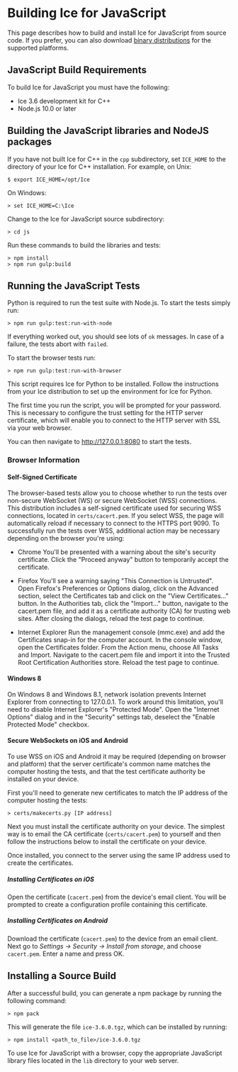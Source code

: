 # Building Ice for JavaScript

This page describes how to build and install Ice for JavaScript from source
code. If you prefer, you can also download [binary distributions][1] for the
supported platforms.

## JavaScript Build Requirements

To build Ice for JavaScript you must have the following:

- Ice 3.6 development kit for C++
- Node.js 10.0 or later

## Building the JavaScript libraries and NodeJS packages

If you have not built Ice for C++ in the `cpp` subdirectory, set `ICE_HOME` to
the directory of your Ice for C++ installation. For example, on Unix:

    $ export ICE_HOME=/opt/Ice

On Windows:

    > set ICE_HOME=C:\Ice

Change to the Ice for JavaScript source subdirectory:

    > cd js

Run these commands to build the libraries and tests:

    > npm install
    > npm run gulp:build

## Running the JavaScript Tests

Python is required to run the test suite with Node.js. To start the tests simply run:

    > npm run gulp:test:run-with-node

If everything worked out, you should see lots of `ok` messages. In case of a
failure, the tests abort with `failed`.

To start the browser tests run:

    > npm run gulp:test:run-with-browser

This script requires Ice for Python to be installed. Follow the instructions
from your Ice distribution to set up the environment for Ice for Python.

The first time you run the script, you will be prompted for your password.
This is necessary to configure the trust setting for the HTTP server
certificate, which will enable you to connect to the HTTP server with
SSL via your web browser.

You can then navigate to http://127.0.0.1:8080 to start the tests.

### Browser Information

#### Self-Signed Certificate

The browser-based tests allow you to choose whether to run the tests over
non-secure WebSocket (WS) or secure WebSocket (WSS) connections. This
distribution includes a self-signed certificate used for securing WSS
connections, located in `certs/cacert.pem`. If you select WSS, the page
will automatically reload if necessary to connect to the HTTPS port 9090.
To successfully run the tests over WSS, additional action may be necessary
depending on the browser you're using:

- Chrome
   You'll be presented with a warning about the site's security certificate.
   Click the "Proceed anyway" button to temporarily accept the certificate.

- Firefox
   You'll see a warning saying "This Connection is Untrusted". Open Firefox's
   Preferences or Options dialog, click on the Advanced section, select the
   Certificates tab and click on the "View Certificates..." button. In the
   Authorities tab, click the "Import..." button, navigate to the cacert.pem
   file, and add it as a certificate authority (CA) for trusting web sites.
   After closing the dialogs, reload the test page to continue.

- Internet Explorer
   Run the management console (mmc.exe) and add the Certificates snap-in for
   the computer account. In the console window, open the Certificates folder.
   From the Action menu, choose All Tasks and Import. Navigate to the
   cacert.pem file and import it into the Trusted Root Certification Authorities
   store. Reload the test page to continue.

#### Windows 8

On Windows 8 and Windows 8.1, network isolation prevents Internet Explorer from
connecting to 127.0.0.1. To work around this limitation, you'll need to disable
Internet Explorer's "Protected Mode". Open the "Internet Options" dialog and in
the "Security" settings tab, deselect the "Enable Protected Mode" checkbox.

#### Secure WebSockets on iOS and Android

To use WSS on iOS and Android it may be required (depending on browser and
platform) that the server certificate's common name matches the computer hosting
the tests, and that the test certificate authority be installed on your device.

First you'll need to generate new certificates to match the IP address of the
computer hosting the tests:

    > certs/makecerts.py [IP address]

Next you must install the certificate authority on your device. The simplest way
is to email the CA certificate (`certs/cacert.pem`) to yourself and then follow
the instructions below to install the certificate on your device.

Once installed, you connect to the server using the same IP address used to
create the certificates.

##### Installing Certificates on iOS

Open the certificate (`cacert.pem`) from the device's email client. You
will be prompted to create a configuration profile containing this certificate.

##### Installing Certificates on Android

Download the certificate (`cacert.pem`) to the device from an email client.
Next go to _Settings -> Security -> Install from storage_, and choose
`cacert.pem`. Enter a name and press OK.

## Installing a Source Build

After a successful build, you can generate a npm package by running the
following command:

    > npm pack

This will generate the file `ice-3.6.0.tgz`, which can be installed by running:

    > npm install <path_to_file>/ice-3.6.0.tgz

To use Ice for JavaScript with a browser, copy the appropriate JavaScript
library files located in the `lib` directory to your web server.

[1]: https://zeroc.com/download.html
